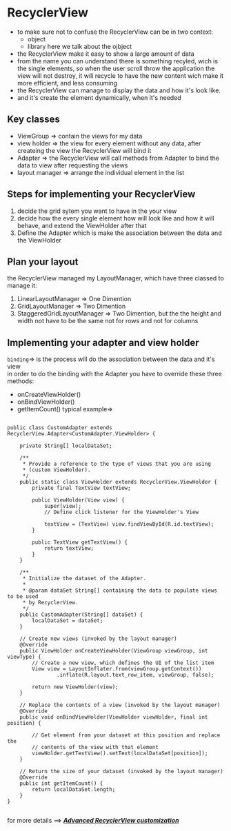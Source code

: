 # RecyclerView
- to make sure not to confuse the RecyclerView can be in two context:
   - object
   - library
here we talk about the ojbject
- the RecyclerView make it easy to show a large amount of data
- from the name you can understand there is something recyled, wich is the single elements, so when the user scroll throw the application the view will not destroy, it will recycle to have the new content wich make it more efficient, and less consuming
- the RecyclerView can manage to display the data and how it's look like.
- and it's create the element dynamically, when it's needed
## Key classes
- ViewGroup => contain the views for my data
- view holder => the view for every element without any data, after createing the view the RecyclerView will bind it
- Adapter => the RecyclerView will call methods from Adapter to bind the data to view after requesting the views
- layout manager  => arrange the individual element in the list

## Steps for implementing your RecyclerView
1. decide the grid sytem you want to have in the your view
1. decide how the every single element how will look like and how it will behave, and extend the ViewHolder after that
1. Define the Adapter which is make the association between the data and the ViewHolder

## Plan your layout
the RecyclerView managed my LayoutManager, which have three classed to manage it:   
   1. LinearLayoutManager => One Dimention
   1. GridLayoutManager => Two Dimention
   1. StaggeredGridLayoutManager => Two Dimention, but the the height and width not have to be the same not for rows and not for columns

## Implementing your adapter and view holder
`binding`=> is the process will do the association between the data and it's view    
in order to do the binding with the Adapter you have to override these three methods:
- onCreateViewHolder()
- onBindViewHolder()
- getItemCount()
typical example=>
```

public class CustomAdapter extends RecyclerView.Adapter<CustomAdapter.ViewHolder> {

    private String[] localDataSet;

    /**
     * Provide a reference to the type of views that you are using
     * (custom ViewHolder).
     */
    public static class ViewHolder extends RecyclerView.ViewHolder {
        private final TextView textView;

        public ViewHolder(View view) {
            super(view);
            // Define click listener for the ViewHolder's View

            textView = (TextView) view.findViewById(R.id.textView);
        }

        public TextView getTextView() {
            return textView;
        }
    }

    /**
     * Initialize the dataset of the Adapter.
     *
     * @param dataSet String[] containing the data to populate views to be used
     * by RecyclerView.
     */
    public CustomAdapter(String[] dataSet) {
        localDataSet = dataSet;
    }

    // Create new views (invoked by the layout manager)
    @Override
    public ViewHolder onCreateViewHolder(ViewGroup viewGroup, int viewType) {
        // Create a new view, which defines the UI of the list item
        View view = LayoutInflater.from(viewGroup.getContext())
                .inflate(R.layout.text_row_item, viewGroup, false);

        return new ViewHolder(view);
    }

    // Replace the contents of a view (invoked by the layout manager)
    @Override
    public void onBindViewHolder(ViewHolder viewHolder, final int position) {

        // Get element from your dataset at this position and replace the
        // contents of the view with that element
        viewHolder.getTextView().setText(localDataSet[position]);
    }

    // Return the size of your dataset (invoked by the layout manager)
    @Override
    public int getItemCount() {
        return localDataSet.length;
    }
}


```
for more details ==>
***[Advanced RecyclerView customization](https://developer.android.com/guide/topics/ui/layout/recyclerview-custom)***
